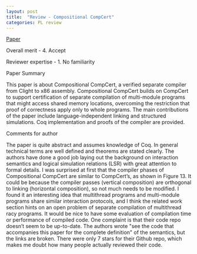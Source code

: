 ```yaml
---
layout: post
title:  "Review - Compositional CompCert"
categories: PL review
---
```


[Paper](https://doi.org/10.1145/2775051.2676985)


Overall merit - 4. Accept

Reviewer expertise - 1. No familiarity


Paper Summary

This paper is about Compositional CompCert, a verified separate compiler from Clight to x86 assembly. Compositional CompCert builds on CompCert to support certification of separate compilation of multi-module programs that might access shared memory locations, overcoming the restriction that proof of correctness apply only to whole programs. The main contributions of the paper include language-independent linking and structured simulations. Coq implementation and proofs of the compiler are provided.

Comments for author

The paper is quite abstract and assumes knowledge of Coq. In general technical terms are well defined and theorems are stated clearly. The authors have done a good job laying out the background on interaction semantics and logical simulation relations (LSR) with great attention to formal details. I was surprised at first that the compiler phases of Compositional CompCert are similar to CompCert’s, as shown in Figure 13. It could be because the compiler passes (vertical composition) are orthogonal to linking (horizontal composition), so not much needs to be modified. I found it an interesting idea that multithread programs and multi-module programs share similar interaction protocols, and I think the related work section hints on an open problem of separate compilation of multithread racy programs. It would be nice to have some evaluation of compilation time or performance of compiled code. One complaint is that their code repo doesn’t seem to be up-to-date. The authors wrote "see the code that accompanies this paper for the complete definition" of the semantics, but the links are broken. There were only 7 stars for their Github repo, which makes me doubt how many people actually reviewed their code.

